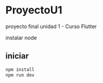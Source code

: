 # ProyectoU1
proyecto final unidad 1 - Curso Flutter

instalar node 

## iniciar
```sh
npm install
npm run dev
```

